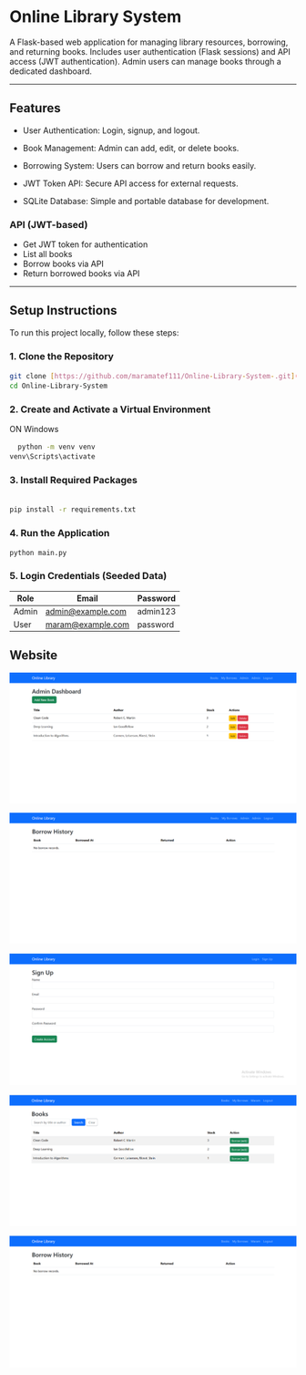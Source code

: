 # Online Library System

A Flask-based web application for managing library resources, borrowing, and returning books. Includes user authentication (Flask sessions) and API access (JWT authentication). Admin users can manage books through a dedicated dashboard.

---

## Features

- User Authentication: Login, signup, and logout.

- Book Management: Admin can add, edit, or delete books.

- Borrowing System: Users can borrow and return books easily.

- JWT Token API: Secure API access for external requests.

- SQLite Database: Simple and portable database for development.

### API (JWT-based)
- Get JWT token for authentication
- List all books
- Borrow books via API
- Return borrowed books via API

---

## Setup Instructions

To run this project locally, follow these steps:

### 1. Clone the Repository

```bash
git clone [https://github.com/maramatef111/Online-Library-System-.git](https://github.com/maramatef111/Online-Library-System-.git)
cd Online-Library-System
```

### 2. Create and Activate a Virtual Environment
   
  ON Windows

```bash
  python -m venv venv
venv\Scripts\activate
 ```

### 3. Install Required Packages

```bash

pip install -r requirements.txt
```


### 4. Run the Application

```
python main.py
```


### 5. Login Credentials (Seeded Data)

| Role  | Email                                         | Password |
| ----- | --------------------------------------------- | -------- |
| Admin | [admin@example.com](mailto:admin@example.com) | admin123 |
| User  | [maram@example.com](mailto:maram@example.com) | password |


## Website 

![image alt](https://github.com/maramatef111/Online-Library-System-/blob/0cbdca2dc6f8c54046c1a63d724ea48e9c0fd988/Admin%20Dashboard.png)

![image alt](https://github.com/maramatef111/Online-Library-System-/blob/7c509ead29e0e288d5a91045d7220028e96a5edc/My%20Borrows%20admin.png)

![image alt](https://github.com/maramatef111/Online-Library-System-/blob/7c509ead29e0e288d5a91045d7220028e96a5edc/signup.png)

![image alt](https://github.com/maramatef111/Online-Library-System-/blob/7c509ead29e0e288d5a91045d7220028e96a5edc/user_books.png)


![image alt](https://github.com/maramatef111/Online-Library-System-/blob/7c509ead29e0e288d5a91045d7220028e96a5edc/User%20borrows.png)

















